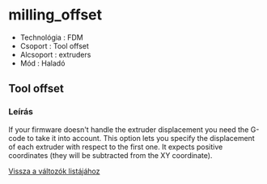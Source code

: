 # milling\_offset

* Technológia : FDM
* Csoport : Tool offset
* Alcsoport : extruders
* Mód : Haladó

## Tool offset

### Leírás

If your firmware doesn't handle the extruder displacement you need the G-code to take it into account. This option lets you specify the displacement of each extruder with respect to the first one. It expects positive coordinates \(they will be subtracted from the XY coordinate\).

[Vissza a változók listájához](../../variable_list)


